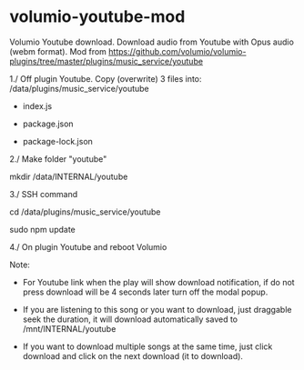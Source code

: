 # volumio-youtube-mod
Volumio Youtube download.  Download audio from Youtube with Opus audio (webm format).
Mod from https://github.com/volumio/volumio-plugins/tree/master/plugins/music_service/youtube

1./ Off plugin Youtube. 
Copy (overwrite) 3 files into: /data/plugins/music_service/youtube

- index.js

- package.json

- package-lock.json


2./ Make folder "youtube" 

mkdir /data/INTERNAL/youtube


3./ SSH command

cd /data/plugins/music_service/youtube

sudo npm update


4./ On plugin Youtube and reboot Volumio


Note:

- For Youtube link when the play will show download notification, if do not press download will be 4 seconds later turn off the modal popup.

- If you are listening to this song or you want to download, just draggable seek the duration, it will download automatically saved to /mnt/INTERNAL/youtube

- If you want to download multiple songs at the same time, just click download and click on the next download (it to download).

